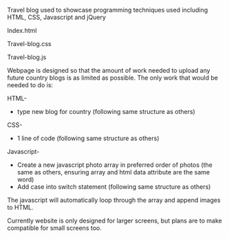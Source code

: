 Travel blog used to showcase programming techniques used including HTML, CSS, Javascript and jQuery

Index.html

Travel-blog.css

Travel-blog.js

Webpage is designed so that the amount of work needed to upload any future country blogs is as limited as possible.
The only work that would be needed to do is:

HTML-
- type new blog for country (following same structure as others)

CSS-
- 1 line of code (following same structure as others)

Javascript-
- Create a new javascript photo array in preferred order of photos (the same as others, ensuring array and html data attribute are the same word)
- Add case into switch statement (following same structure as others)

The javascript will automatically loop through the array and append images to HTML.

Currently website is only designed for larger screens, but plans are to make compatible for small screens too.
